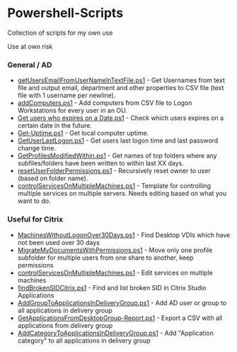 # Powershell-Scripts
Collection of scripts for my own use

Use at own risk

### General / AD
* [getUsersEmailFromUserNameInTextFile.ps1](https://github.com/asbtho/Powershell-Scripts/blob/master/getUsersEmailFromUserNameInTextFile.ps1) - Get Usernames from text file and output email, department and other properties to CSV file (text file with 1 username per newline).
* [addComputers.ps1](https://github.com/asbtho/Powershell-Scripts/blob/master/addComputers.ps1) - Add computers from CSV file to Logon Workstations for every user in an OU.
* [Get users who expires on a Date.ps1](https://github.com/asbtho/Powershell-Scripts/blob/master/Get%20users%20who%20expires%20on%20a%20Date.ps1) - Check which users expires on a certain date in the future.
* [Get-Uptime.ps1](https://github.com/asbtho/Powershell-Scripts/blob/master/Get-Uptime.ps1) - Get local computer uptime.
* [GetUserLastLogon.ps1](https://github.com/asbtho/Powershell-Scripts/blob/master/GetUserLastLogon.ps1) - Get users last logon time and last password change time.
* [GetProfilesModifiedWithin.ps1](https://github.com/asbtho/Powershell-Scripts/blob/master/GetProfilesModifiedWithin.ps1) - Get names of top folders where any subfiles/folders have been written to within last XX days.
* [resetUserFolderPermissions.ps1](https://github.com/asbtho/Powershell-Scripts/blob/master/resetUserFolderPermissions.ps1) - Recursively reset owner to user (based on folder name).
* [controlServicesOnMultipleMachines.ps1](https://github.com/asbtho/Powershell-Scripts/blob/master/controlServicesOnMultipleMachines.ps1) - Template for controlling multiple services on multiple servers. Needs editing based on what you want to do.


### Useful for Citrix
* [MachinesWithoutLogonOver30Days.ps1](https://github.com/asbtho/Powershell-Scripts/blob/master/MachinesWithoutLogonOver30Days.ps1) - Find Desktop VDIs which have not been used over 30 days
* [MigrateMyDocumentsWithPermissions.ps1](https://github.com/asbtho/Powershell-Scripts/blob/master/MigrateMyDocumentsWithPermissions.ps1) - Move only one profile subfolder for multiple users from one share to another, keep permissions
* [controlServicesOnMultipleMachines.ps1](https://github.com/asbtho/Powershell-Scripts/blob/master/controlServicesOnMultipleMachines.ps1) - Edit services on multiple machines
* [findBrokenSIDCitrix.ps1](https://github.com/asbtho/Powershell-Scripts/blob/master/findBrokenSIDCitrix.ps1) - Find and list broken SID in Citrix Studio Applications
* [AddGroupToApplicationsInDeliveryGroup.ps1](https://github.com/asbtho/Powershell-Scripts/blob/master/AddGroupToApplicationsInDeliveryGroup.ps1) - Add AD user or group to all applications in delivery group
* [GetApplicationsFromDesktopGroup-Report.ps1](https://github.com/asbtho/Powershell-Scripts/blob/master/GetApplicationsFromDesktopGroup-Report.ps1) - Export a CSV with all applications from delivery group
* [AddCategoryToApplicationsInDeliveryGroup.ps1](https://github.com/asbtho/Powershell-Scripts/blob/master/AddCategoryToApplicationsInDeliveryGroup.ps1) - Add "Application category" to all applications in delivery group





